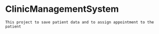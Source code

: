 # ClinicManagementSystem
	This project to save patient data and to assign appointment to the patient
